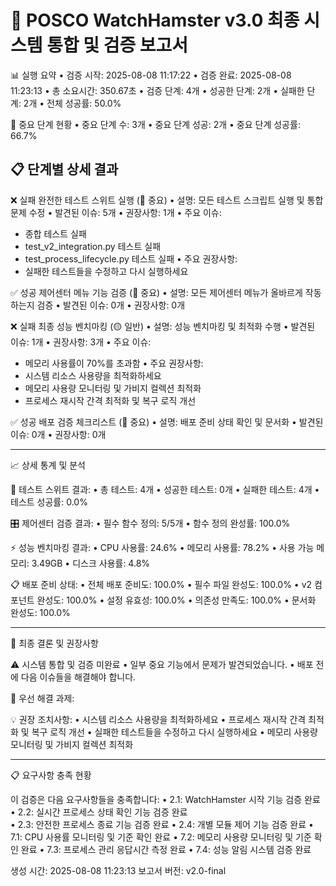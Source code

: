 
🎯 POSCO WatchHamster v3.0 최종 시스템 통합 및 검증 보고서
================================================================================

📊 실행 요약
• 검증 시작: 2025-08-08 11:17:22
• 검증 완료: 2025-08-08 11:23:13
• 총 소요시간: 350.67초
• 검증 단계: 4개
• 성공한 단계: 2개
• 실패한 단계: 2개
• 전체 성공률: 50.0%

🔴 중요 단계 현황
• 중요 단계 수: 3개
• 중요 단계 성공: 2개
• 중요 단계 성공률: 66.7%

📋 단계별 상세 결과
--------------------------------------------------------------------------------

❌ 실패 완전한 테스트 스위트 실행 (🔴 중요)
• 설명: 모든 테스트 스크립트 실행 및 통합 문제 수정
• 발견된 이슈: 5개
• 권장사항: 1개
• 주요 이슈:
  - 종합 테스트 실패
  - test_v2_integration.py 테스트 실패
  - test_process_lifecycle.py 테스트 실패
• 주요 권장사항:
  - 실패한 테스트들을 수정하고 다시 실행하세요

✅ 성공 제어센터 메뉴 기능 검증 (🔴 중요)
• 설명: 모든 제어센터 메뉴가 올바르게 작동하는지 검증
• 발견된 이슈: 0개
• 권장사항: 0개

❌ 실패 최종 성능 벤치마킹 (🟡 일반)
• 설명: 성능 벤치마킹 및 최적화 수행
• 발견된 이슈: 1개
• 권장사항: 3개
• 주요 이슈:
  - 메모리 사용률이 70%를 초과함
• 주요 권장사항:
  - 시스템 리소스 사용량을 최적화하세요
  - 메모리 사용량 모니터링 및 가비지 컬렉션 최적화
  - 프로세스 재시작 간격 최적화 및 복구 로직 개선

✅ 성공 배포 검증 체크리스트 (🔴 중요)
• 설명: 배포 준비 상태 확인 및 문서화
• 발견된 이슈: 0개
• 권장사항: 0개

--------------------------------------------------------------------------------
📈 상세 통계 및 분석

🧪 테스트 스위트 결과:
• 총 테스트: 4개
• 성공한 테스트: 0개
• 실패한 테스트: 4개
• 테스트 성공률: 0.0%

🎛️ 제어센터 검증 결과:
• 필수 함수 정의: 5/5개
• 함수 정의 완성률: 100.0%

⚡ 성능 벤치마킹 결과:
• CPU 사용률: 24.6%
• 메모리 사용률: 78.2%
• 사용 가능 메모리: 3.49GB
• 디스크 사용률: 4.8%

📋 배포 준비 상태:
• 전체 배포 준비도: 100.0%
• 필수 파일 완성도: 100.0%
• v2 컴포넌트 완성도: 100.0%
• 설정 유효성: 100.0%
• 의존성 만족도: 100.0%
• 문서화 완성도: 100.0%

--------------------------------------------------------------------------------
🎯 최종 결론 및 권장사항

⚠️ 시스템 통합 및 검증 미완료
• 일부 중요 기능에서 문제가 발견되었습니다.
• 배포 전에 다음 이슈들을 해결해야 합니다.

🔧 우선 해결 과제:

💡 권장 조치사항:
• 시스템 리소스 사용량을 최적화하세요
• 프로세스 재시작 간격 최적화 및 복구 로직 개선
• 실패한 테스트들을 수정하고 다시 실행하세요
• 메모리 사용량 모니터링 및 가비지 컬렉션 최적화

--------------------------------------------------------------------------------
📋 요구사항 충족 현황

이 검증은 다음 요구사항들을 충족합니다:
• 2.1: WatchHamster 시작 기능 검증 완료
• 2.2: 실시간 프로세스 상태 확인 기능 검증 완료  
• 2.3: 안전한 프로세스 종료 기능 검증 완료
• 2.4: 개별 모듈 제어 기능 검증 완료
• 7.1: CPU 사용률 모니터링 및 기준 확인 완료
• 7.2: 메모리 사용량 모니터링 및 기준 확인 완료
• 7.3: 프로세스 관리 응답시간 측정 완료
• 7.4: 성능 알림 시스템 검증 완료

생성 시간: 2025-08-08 11:23:13
보고서 버전: v2.0-final
